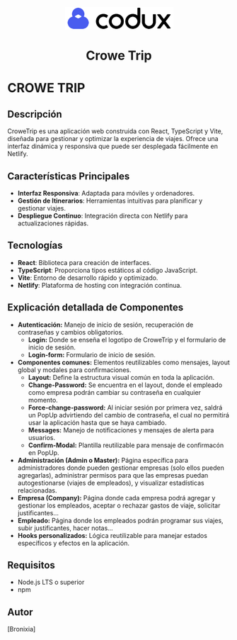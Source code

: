 <div align="center">  
    <img height="50" src="./src/assets/svg/codux.svg">  
    <h1>Crowe Trip</h1>
</div>

# CROWE TRIP

## Descripción

CroweTrip es una aplicación web construida con React, TypeScript y Vite, diseñada para gestionar y optimizar la experiencia de viajes. Ofrece una interfaz dinámica y responsiva que puede ser desplegada fácilmente en Netlify.

## Características Principales

- **Interfaz Responsiva**: Adaptada para móviles y ordenadores.
- **Gestión de Itinerarios**: Herramientas intuitivas para planificar y gestionar viajes.
- **Despliegue Continuo**: Integración directa con Netlify para actualizaciones rápidas.

## Tecnologías
- **React**: Biblioteca para creación de interfaces.
- **TypeScript**: Proporciona tipos estáticos al código JavaScript.
- **Vite**: Entorno de desarrollo rápido y optimizado.
- **Netlify**: Plataforma de hosting con integración continua.

## Explicación detallada de Componentes

- **Autenticación:** Manejo de inicio de sesión, recuperación de contraseñas y cambios obligatorios.
  - **Login:** Donde se enseña el logotipo de CroweTrip y el formulario de inicio de sesión.
  - **Login-form:** Formulario de inicio de sesión. 
- **Componentes comunes:** Elementos reutilizables como mensajes, layout global y modales para confirmaciones.
  - **Layout:** Define la estructura visual común en toda la aplicación.
  - **Change-Password:** Se encuentra en el layout, donde el empleado como empresa podrán cambiar su contraseña en cualquier momento.
  - **Force-change-password:** Al iniciar sesión por primera vez, saldrá un PopUp advirtiendo del cambio de contraseña, el cual no permitirá usar la aplicación hasta que se haya cambiado. 
  - **Messages:** Manejo de notificaciones y mensajes de alerta para usuarios.
  - **Confirm-Modal:** Plantilla reutilizable para mensaje de confirmacón en PopUp.
- **Administración (Admin o Master):** Página específica para administradores donde pueden gestionar empresas (solo ellos pueden agregarlas), administrar permisos para que las empresas puedan autogestionarse (viajes de empleados), y visualizar estadísticas relacionadas.
- **Empresa (Company):** Página donde cada empresa podrá agregar y gestionar los empleados, aceptar o rechazar gastos de viaje, solicitar justificantes...
- **Empleado:** Página donde los empleados podrán programar sus viajes, subir justificantes, hacer notas... 
- **Hooks personalizados:** Lógica reutilizable para manejar estados específicos y efectos en la aplicación.

## Requisitos
- Node.js LTS o superior
- npm

## Autor
[Bronixia]